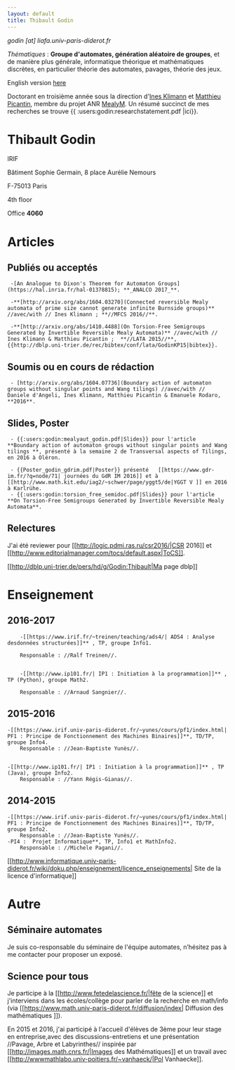 ```yaml
---
layout: default
title: Thibault Godin
---
```



_godin [at] liafa.univ-paris-diderot.fr_

_Thématiques_ : **Groupe d'automates, génération aléatoire de groupes**, et de manière plus générale,  informatique théorique et mathématiques discrètes, en particulier théorie des automates, pavages, théorie des jeux.

English version [here](https://www.irif.fr/en/users/godin/index)

Doctorant en troisième année sous la direction d'[Ines Klimann](https://www.irif.univ-paris-diderot.fr/~klimann/) et [Matthieu Picantin](https://www.irif.univ-paris-diderot.fr/~picantin/), membre du projet ANR [MealyM](https://www.irif.univ-paris-diderot.fr/~klimann/MealyM/index.php?page=accueil). Un résumé succinct de mes recherches se trouve {{ :users:godin:researchstatement.pdf |ici}}.

# Thibault Godin #

IRIF 

Bâtiment Sophie Germain, 8 place Aurélie Nemours 

F-75013 Paris 

4th floor 

Office **4060**






# Articles  #
## Publiés ou acceptés ##

     -[An Analogue to Dixon's Theorem for Automaton Groups](https://hal.inria.fr/hal-01378815); **_ANALCO 2017_**.

     -**[http://arxiv.org/abs/1604.03270](Connected reversible Mealy automata of prime size cannot generate infinite Burnside groups)** //avec/with // Ines Klimann ; **//MFCS 2016//**.

     -**[http://arxiv.org/abs/1410.4488](On Torsion-Free Semigroups Generated by Invertible Reversible Mealy Automata)** //avec/with // Ines Klimann & Matthieu Picantin ;  **//LATA 2015//**, {{http://dblp.uni-trier.de/rec/bibtex/conf/lata/GodinKP15|bibtex}}.





## Soumis ou en cours de rédaction ##



     - [http://arxiv.org/abs/1604.07736](Boundary action of automaton groups without singular points and Wang tilings) //avec/with // Daniele d'Angeli, Ines Klimann, Matthieu Picantin & Emanuele Rodaro, **2016**.

## Slides, Poster ##
     - {{:users:godin:mealyaut_godin.pdf|Slides}} pour l'article **Boundary action of automaton groups without singular points and Wang tilings **, présenté à la semaine 2 de Transversal aspects of Tilings, en 2016 à Oléron.

     - {{Poster_godin_gdrim.pdf|Poster}} présenté   [[https://www.gdr-im.fr/?q=node/71| journées du GdR IM 2016]] et à [[http://www.math.kit.edu/iag2/~schwer/page/yggt5/de|YGGT V ]] en 2016 à Karlrühe.
     - {{:users:godin:torsion_free_semidoc.pdf|Slides}} pour l'article **On Torsion-Free Semigroups Generated by Invertible Reversible Mealy Automata**.


## Relectures ## 

J'ai été reviewer pour  [[http://logic.pdmi.ras.ru/csr2016/|CSR 2016]] et [[http://www.editorialmanager.com/tocs/default.aspx|ToCS]].


[[http://dblp.uni-trier.de/pers/hd/g/Godin:Thibault|Ma page dblp]]
# Enseignement #
## 2016-2017 ##
        -[[https://www.irif.fr/~treinen/teaching/ads4/| ADS4 : Analyse desdonnées structurées]]** , TP, groupe Info1.

		Responsable : //Ralf Treinen//.


        -[[http://www.ip101.fr/| IP1 : Initiation à la programmation]]** , TP (Python), groupe Math2.

		Responsable : //Arnaud Sangnier//.
        

## 2015-2016 ##

	-[[https://www.irif.univ-paris-diderot.fr/~yunes/cours/pf1/index.html| PF1 : Principe de Fonctionnement des Machines Binaires]]**, TD/TP, groupe Info4.
		Responsable : //Jean-Baptiste Yunès//.	

	
    -[[http://www.ip101.fr/| IP1 : Initiation à la programmation]]** , TP (Java), groupe Info2.
		Responsable : //Yann Régis-Gianas//.


## 2014-2015 ##
	

	-[[https://www.irif.univ-paris-diderot.fr/~yunes/cours/pf1/index.html| PF1 : Principe de Fonctionnement des Machines Binaires]]**, TD/TP, groupe Info2.
		Responsable : //Jean-Baptiste Yunès//.
	-PI4 :  Projet Informatique**, TP, Info1 et MathInfo2.
        Responsable : //Michele Pagani//.

                
[[http://www.informatique.univ-paris-diderot.fr/wiki/doku.php/enseignement/licence_enseignements| Site de la licence d'informatique]]
# Autre #


## Séminaire automates ##


Je suis co-responsable du séminaire de l'équipe automates, n’hésitez pas à me contacter pour proposer un exposé.

## Science pour tous ##


Je participe à la [[http://www.fetedelascience.fr/|fête de la science]]   et j'interviens dans les écoles/collège pour parler de la recherche en math/info (via [[https://www.math.univ-paris-diderot.fr/diffusion/index| Diffusion des mathématiques ]]). 

En 2015 et 2016, j'ai participé à l'accueil d'élèves de 3ème pour leur stage en entreprise,avec des discussions-entretiens et une présentation //Pavage, Arbre et Labyrinthes// inspirée par [[http://images.math.cnrs.fr/|Images des Mathématiques]] et un travail avec [[http://wwwmathlabo.univ-poitiers.fr/~vanhaeck/|Pol Vanhaecke]].
